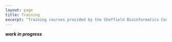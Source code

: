 ```yaml
---
layout: page
title: Training
excerpt: "Training courses provided by the Sheffield Bioinformatics Core"
---
```


***work in progress***
